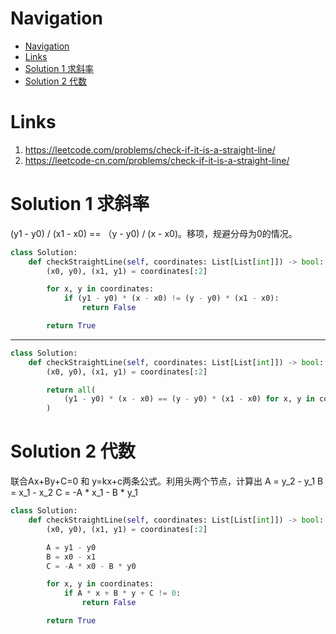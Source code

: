 # Navigation
- [Navigation](#navigation)
- [Links](#links)
- [Solution 1 求斜率](#solution-1-%e6%b1%82%e6%96%9c%e7%8e%87)
- [Solution 2 代数](#solution-2-%e4%bb%a3%e6%95%b0)

# Links
1. https://leetcode.com/problems/check-if-it-is-a-straight-line/
2. https://leetcode-cn.com/problems/check-if-it-is-a-straight-line/


# Solution 1 求斜率
(y1 - y0) / (x1 - x0) == （y - y0) / (x - x0)。移项，规避分母为0的情况。
```python
class Solution:
    def checkStraightLine(self, coordinates: List[List[int]]) -> bool:
        (x0, y0), (x1, y1) = coordinates[:2]

        for x, y in coordinates:
            if (y1 - y0) * (x - x0) != (y - y0) * (x1 - x0):
                return False

        return True
```
---
```python
class Solution:
    def checkStraightLine(self, coordinates: List[List[int]]) -> bool:
        (x0, y0), (x1, y1) = coordinates[:2]

        return all(
            (y1 - y0) * (x - x0) == (y - y0) * (x1 - x0) for x, y in coordinates
        )
```

# Solution 2 代数
联合Ax+By+C=0 和 y=kx+c两条公式。利用头两个节点，计算出
A = y_2 - y_1
B = x_1 - x_2
C = -A * x_1 - B * y_1

```python
class Solution:
    def checkStraightLine(self, coordinates: List[List[int]]) -> bool:
        (x0, y0), (x1, y1) = coordinates[:2]

        A = y1 - y0
        B = x0 - x1
        C = -A * x0 - B * y0

        for x, y in coordinates:
            if A * x + B * y + C != 0:
                return False

        return True
```